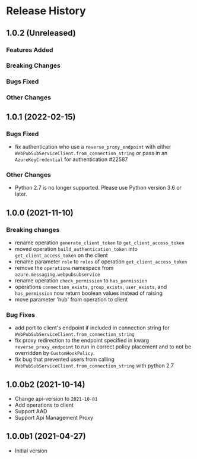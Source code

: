# Release History

## 1.0.2 (Unreleased)

### Features Added

### Breaking Changes

### Bugs Fixed

### Other Changes

## 1.0.1 (2022-02-15)

### Bugs Fixed

- fix authentication who use a `reverse_proxy_endpoint` with either `WebPubSubServiceClient.from_connection_string` or pass in an `AzureKeyCredential` for authentication #22587

### Other Changes

- Python 2.7 is no longer supported. Please use Python version 3.6 or later.

## 1.0.0 (2021-11-10)

### Breaking changes

- rename operation `generate_client_token` to `get_client_access_token`
- moved operation `build_authentication_token` into `get_client_access_token` on the client
- rename parameter `role` to `roles` of operation `get_client_access_token`
- remove the `operations` namespace from `azure.messaging.webpubsubservice`
- rename operation `check_permission` to `has_permission`
- operations `connection_exists`, `group_exists`, `user_exists`, and `has_permission` now return boolean values instead of raising
- move parameter 'hub' from operation to client

### Bug Fixes

- add port to client's endpoint if included in connection string for `WebPubSubServiceClient.from_connection_string`
- fix proxy redirection to the endpoint specified in kwarg `reverse_proxy_endpoint` to run in correct policy placement and to not be overridden by `CustomHookPolicy`.
- fix bug that prevented users from calling `WebPubSubServiceClient.from_connection_string` with python 2.7

## 1.0.0b2 (2021-10-14)

- Change api-version to `2021-10-01`
- Add operations to client
- Support AAD
- Support Api Management Proxy

## 1.0.0b1 (2021-04-27)

- Initial version
